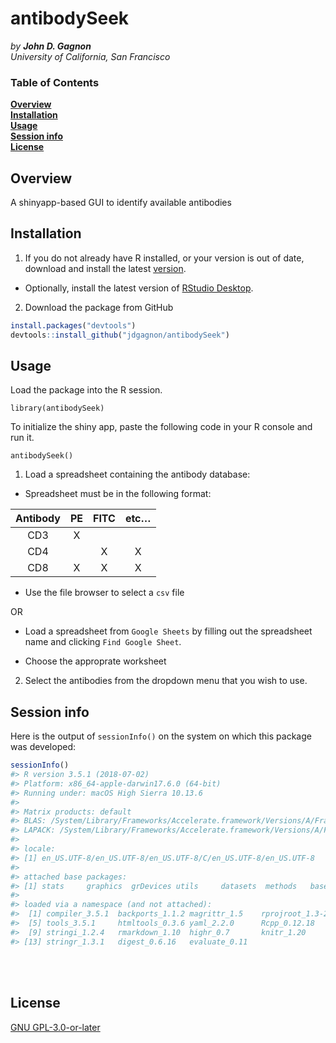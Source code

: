 
<!-- README.md is generated from README.Rmd. Please edit that file -->

# antibodySeek

*by **John D. Gagnon*** <br> *University of California, San Francisco*

### Table of Contents

**[Overview](#overview)**<br> **[Installation](#installation)**<br>
**[Usage](#usage)**<br> **[Session info](#session-info)**<br>
**[License](#license)**<br>

## Overview

A shinyapp-based GUI to identify available antibodies

## Installation

1.  If you do not already have R installed, or your version is out of
    date, download and install the latest
    [version](https://cran.r-project.org).

<!-- end list -->

  - Optionally, install the latest version of [RStudio
    Desktop](https://www.rstudio.com/products/rstudio/#Desktop).

<!-- end list -->

2.  Download the package from GitHub

<!-- end list -->

``` r
install.packages("devtools")
devtools::install_github("jdgagnon/antibodySeek")
```

## Usage

Load the package into the R session.

`library(antibodySeek)`

To initialize the shiny app, paste the following code in your R console
and run it.

`antibodySeek()`

1.  Load a spreadsheet containing the antibody database:

<!-- end list -->

  - Spreadsheet must be in the following format:

| Antibody | PE | FITC | etc… |
| :------: | :-: | :--: | :--: |
|   CD3    | X  |      |      |
|   CD4    |    |  X   |  X   |
|   CD8    | X  |  X   |  X   |

  - Use the file browser to select a `csv` file

OR

  - Load a spreadsheet from `Google Sheets` by filling out the
    spreadsheet name and clicking `Find Google Sheet`.

  - Choose the approprate worksheet

<!-- end list -->

2.  Select the antibodies from the dropdown menu that you wish to use.

## Session info

Here is the output of `sessionInfo()` on the system on which this
package was developed:

``` r
sessionInfo()
#> R version 3.5.1 (2018-07-02)
#> Platform: x86_64-apple-darwin17.6.0 (64-bit)
#> Running under: macOS High Sierra 10.13.6
#> 
#> Matrix products: default
#> BLAS: /System/Library/Frameworks/Accelerate.framework/Versions/A/Frameworks/vecLib.framework/Versions/A/libBLAS.dylib
#> LAPACK: /System/Library/Frameworks/Accelerate.framework/Versions/A/Frameworks/vecLib.framework/Versions/A/libLAPACK.dylib
#> 
#> locale:
#> [1] en_US.UTF-8/en_US.UTF-8/en_US.UTF-8/C/en_US.UTF-8/en_US.UTF-8
#> 
#> attached base packages:
#> [1] stats     graphics  grDevices utils     datasets  methods   base     
#> 
#> loaded via a namespace (and not attached):
#>  [1] compiler_3.5.1  backports_1.1.2 magrittr_1.5    rprojroot_1.3-2
#>  [5] tools_3.5.1     htmltools_0.3.6 yaml_2.2.0      Rcpp_0.12.18   
#>  [9] stringi_1.2.4   rmarkdown_1.10  highr_0.7       knitr_1.20     
#> [13] stringr_1.3.1   digest_0.6.16   evaluate_0.11
```

<br><br>

## License

[GNU GPL-3.0-or-later](https://www.gnu.org/licenses/gpl.txt)
